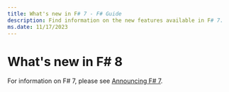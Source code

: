 ```yaml
---
title: What's new in F# 7 - F# Guide
description: Find information on the new features available in F# 7.
ms.date: 11/17/2023
---
```

# What's new in F# 8

For information on F# 7, please see [Announcing F# 7](https://devblogs.microsoft.com/dotnet/announcing-fsharp-7).

